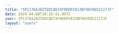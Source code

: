```yaml
---
title: "SP117KAJ0ZTEDCQ633F9DERY83JBFXKV9QS2117JF"
date: 2024-04-08T10:15:41.897Z
user: SP117KAJ0ZTEDCQ633F9DERY83JBFXKV9QS2117JF
layout: "users"
---
```

    